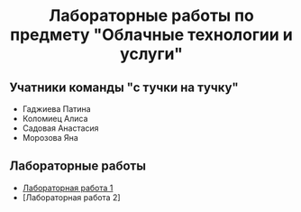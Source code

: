 <h1 align="center">Лабораторные работы по предмету "Облачные технологии и услуги"</h1>

## Учатники команды "с тучки на тучку"
* Гаджиева Патина
* Коломиец Алиса
* Садовая Анастасия
* Морозова Яна
## Лабораторные работы
* [Лабораторная работа 1]()
* [Лабораторная работа 2]
